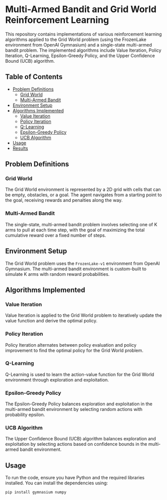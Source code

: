 # Multi-Armed Bandit and Grid World Reinforcement Learning

This repository contains implementations of various reinforcement learning algorithms applied to the Grid World problem (using the FrozenLake environment from OpenAI Gymnasium) and a single-state multi-armed bandit problem. The implemented algorithms include Value Iteration, Policy Iteration, Q-Learning, Epsilon-Greedy Policy, and the Upper Confidence Bound (UCB) algorithm.

## Table of Contents
- [Problem Definitions](#problem-definitions)
  - [Grid World](#grid-world)
  - [Multi-Armed Bandit](#multi-armed-bandit)
- [Environment Setup](#environment-setup)
- [Algorithms Implemented](#algorithms-implemented)
  - [Value Iteration](#value-iteration)
  - [Policy Iteration](#policy-iteration)
  - [Q-Learning](#q-learning)
  - [Epsilon-Greedy Policy](#epsilon-greedy-policy)
  - [UCB Algorithm](#ucb-algorithm)
- [Usage](#usage)
- [Results](#results)

## Problem Definitions

### Grid World
The Grid World environment is represented by a 2D grid with cells that can be empty, obstacles, or a goal. The agent navigates from a starting point to the goal, receiving rewards and penalties along the way.

### Multi-Armed Bandit
The single-state, multi-armed bandit problem involves selecting one of K arms to pull at each time step, with the goal of maximizing the total cumulative reward over a fixed number of steps.

## Environment Setup
The Grid World problem uses the `FrozenLake-v1` environment from OpenAI Gymnasium. The multi-armed bandit environment is custom-built to simulate K arms with random reward probabilities.

## Algorithms Implemented

### Value Iteration
Value Iteration is applied to the Grid World problem to iteratively update the value function and derive the optimal policy.

### Policy Iteration
Policy Iteration alternates between policy evaluation and policy improvement to find the optimal policy for the Grid World problem.

### Q-Learning
Q-Learning is used to learn the action-value function for the Grid World environment through exploration and exploitation.

### Epsilon-Greedy Policy
The Epsilon-Greedy Policy balances exploration and exploitation in the multi-armed bandit environment by selecting random actions with probability epsilon.

### UCB Algorithm
The Upper Confidence Bound (UCB) algorithm balances exploration and exploitation by selecting actions based on confidence bounds in the multi-armed bandit environment.

## Usage
To run the code, ensure you have Python and the required libraries installed. You can install the dependencies using:
```bash
pip install gymnasium numpy

